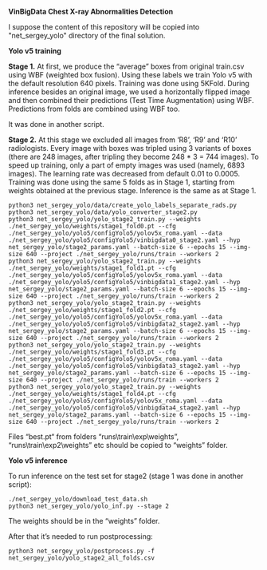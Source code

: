 **VinBigData Chest X-ray Abnormalities Detection**

I suppose the content of this repository will be copied into "net_sergey_yolo" directory of the final solution.

**Yolo v5 training**

**Stage 1.** At first, we produce the “average” boxes from original
train.csv using WBF (weighted box fusion). Using these labels we train
Yolo v5 with the default resolution 640 pixels. Training was done using
5KFold. During inference besides an original image, we used a
horizontally flipped image and then combined their predictions (Test
Time Augmentation) using WBF. Predictions from folds are combined using
WBF too.

It was done in another script.

**Stage 2.** At this stage we excluded all images from ‘R8’, ‘R9’ and
‘R10’ radiologists. Every image with boxes was tripled using 3 variants
of boxes (there are 248 images, after tripling they become 248 \* 3 =
744 images). To speed up training, only a part of empty images was used
(namely, 6893 images). The learning rate was decreased from default 0.01
to 0.0005. Training was done using the same 5 folds as in Stage 1,
starting from weights obtained at the previous stage. Inference is the
same as at Stage 1.

```
python3 net_sergey_yolo/data/create_yolo_labels_separate_rads.py
python3 net_sergey_yolo/data/yolo_converter_stage2.py
python3 net_sergey_yolo/yolo_stage2_train.py --weights ./net_sergey_yolo/weights/stage1_fold0.pt --cfg ./net_sergey_yolo/yolo5/configYolo5/yolov5x_roma.yaml --data ./net_sergey_yolo/yolo5/configYolo5/vinbigdata0_stage2.yaml --hyp net_sergey_yolo/stage2_params.yaml --batch-size 6 --epochs 15 --img-size 640 --project ./net_sergey_yolo/runs/train --workers 2
python3 net_sergey_yolo/yolo_stage2_train.py --weights ./net_sergey_yolo/weights/stage1_fold1.pt --cfg ./net_sergey_yolo/yolo5/configYolo5/yolov5x_roma.yaml --data ./net_sergey_yolo/yolo5/configYolo5/vinbigdata1_stage2.yaml --hyp net_sergey_yolo/stage2_params.yaml --batch-size 6 --epochs 15 --img-size 640 --project ./net_sergey_yolo/runs/train --workers 2
python3 net_sergey_yolo/yolo_stage2_train.py --weights ./net_sergey_yolo/weights/stage1_fold2.pt --cfg ./net_sergey_yolo/yolo5/configYolo5/yolov5x_roma.yaml --data ./net_sergey_yolo/yolo5/configYolo5/vinbigdata2_stage2.yaml --hyp net_sergey_yolo/stage2_params.yaml --batch-size 6 --epochs 15 --img-size 640 --project ./net_sergey_yolo/runs/train --workers 2
python3 net_sergey_yolo/yolo_stage2_train.py --weights ./net_sergey_yolo/weights/stage1_fold3.pt --cfg ./net_sergey_yolo/yolo5/configYolo5/yolov5x_roma.yaml --data ./net_sergey_yolo/yolo5/configYolo5/vinbigdata3_stage2.yaml --hyp net_sergey_yolo/stage2_params.yaml --batch-size 6 --epochs 15 --img-size 640 --project ./net_sergey_yolo/runs/train --workers 2
python3 net_sergey_yolo/yolo_stage2_train.py --weights ./net_sergey_yolo/weights/stage1_fold4.pt --cfg ./net_sergey_yolo/yolo5/configYolo5/yolov5x_roma.yaml --data ./net_sergey_yolo/yolo5/configYolo5/vinbigdata4_stage2.yaml --hyp net_sergey_yolo/stage2_params.yaml --batch-size 6 --epochs 15 --img-size 640 --project ./net_sergey_yolo/runs/train --workers 2
```

Files “best.pt“ from folders “runs\\train\\exp\\weights”,
“runs\\train\\exp2\\weights” etc should be copied to “weights” folder.

**Yolo v5 inference**

To run inference on the test set for stage2 (stage 1 was done in another script):

```
./net_sergey_yolo/download_test_data.sh
python3 net_sergey_yolo/yolo_inf.py --stage 2
```

The weights should be in the “weights” folder.

After that it’s needed to run postprocessing:

```
python3 net_sergey_yolo/postprocess.py -f net_sergey_yolo/yolo_stage2_all_folds.csv
```